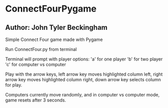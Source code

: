 # ConnectFourPygame

Author: John Tyler Beckingham
-------------------------------------------------------


Simple Connect Four game made with Pygame

Run ConnectFour.py from terminal

Terminal will prompt with player options:
'a' for one player
'b' for two player
'c' for computer vs computer

Play with the arrow keys, left arrow key moves highlighted column left, right arrow key moves highlighted column right, down arrow key selects column for play. 

Computers currently move randomly, and in computer vs computer mode, game resets after 3 seconds.
